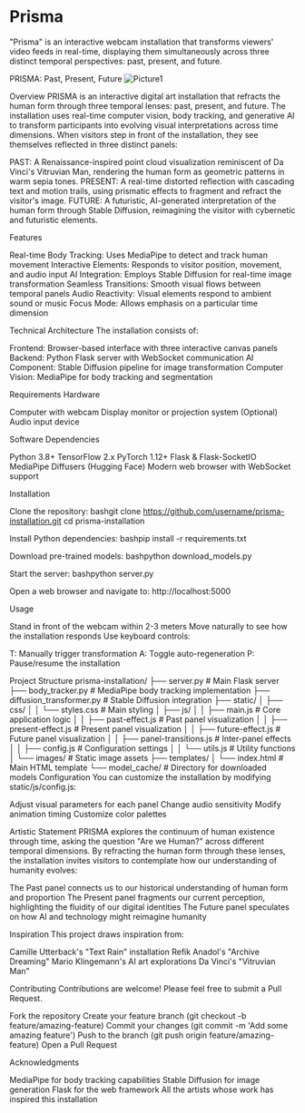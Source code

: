 # Prisma
"Prisma" is an interactive webcam installation that transforms viewers' video feeds in real-time, displaying them simultaneously across three distinct temporal perspectives: past, present, and future. 


PRISMA: Past, Present, Future
![Picture1](https://github.com/user-attachments/assets/7db7bcdc-d5b4-429d-ad6d-14a3e0105bd0)

Overview
PRISMA is an interactive digital art installation that refracts the human form through three temporal lenses: past, present, and future. The installation uses real-time computer vision, body tracking, and generative AI to transform participants into evolving visual interpretations across time dimensions.
When visitors step in front of the installation, they see themselves reflected in three distinct panels:

PAST: A Renaissance-inspired point cloud visualization reminiscent of Da Vinci's Vitruvian Man, rendering the human form as geometric patterns in warm sepia tones.
PRESENT: A real-time distorted reflection with cascading text and motion trails, using prismatic effects to fragment and refract the visitor's image.
FUTURE: A futuristic, AI-generated interpretation of the human form through Stable Diffusion, reimagining the visitor with cybernetic and futuristic elements.

Features

Real-time Body Tracking: Uses MediaPipe to detect and track human movement
Interactive Elements: Responds to visitor position, movement, and audio input
AI Integration: Employs Stable Diffusion for real-time image transformation
Seamless Transitions: Smooth visual flows between temporal panels
Audio Reactivity: Visual elements respond to ambient sound or music
Focus Mode: Allows emphasis on a particular time dimension

Technical Architecture
The installation consists of:

Frontend: Browser-based interface with three interactive canvas panels
Backend: Python Flask server with WebSocket communication
AI Component: Stable Diffusion pipeline for image transformation
Computer Vision: MediaPipe for body tracking and segmentation

Requirements
Hardware

Computer with webcam
Display monitor or projection system
(Optional) Audio input device

Software Dependencies

Python 3.8+
TensorFlow 2.x
PyTorch 1.12+
Flask & Flask-SocketIO
MediaPipe
Diffusers (Hugging Face)
Modern web browser with WebSocket support

Installation

Clone the repository:
bashgit clone https://github.com/username/prisma-installation.git
cd prisma-installation

Install Python dependencies:
bashpip install -r requirements.txt

Download pre-trained models:
bashpython download_models.py

Start the server:
bashpython server.py

Open a web browser and navigate to:
http://localhost:5000


Usage

Stand in front of the webcam within 2-3 meters
Move naturally to see how the installation responds
Use keyboard controls:

T: Manually trigger transformation
A: Toggle auto-regeneration
P: Pause/resume the installation



Project Structure
prisma-installation/
├── server.py                # Main Flask server
├── body_tracker.py          # MediaPipe body tracking implementation
├── diffusion_transformer.py # Stable Diffusion integration
├── static/
│   ├── css/
│   │   └── styles.css       # Main styling
│   ├── js/
│   │   ├── main.js          # Core application logic
│   │   ├── past-effect.js   # Past panel visualization
│   │   ├── present-effect.js # Present panel visualization
│   │   ├── future-effect.js # Future panel visualization
│   │   ├── panel-transitions.js # Inter-panel effects
│   │   ├── config.js        # Configuration settings
│   │   └── utils.js         # Utility functions
│   └── images/              # Static image assets
├── templates/
│   └── index.html           # Main HTML template
└── model_cache/             # Directory for downloaded models
Configuration
You can customize the installation by modifying static/js/config.js:

Adjust visual parameters for each panel
Change audio sensitivity
Modify animation timing
Customize color palettes

Artistic Statement
PRISMA explores the continuum of human existence through time, asking the question "Are we Human?" across different temporal dimensions. By refracting the human form through these lenses, the installation invites visitors to contemplate how our understanding of humanity evolves:

The Past panel connects us to our historical understanding of human form and proportion
The Present panel fragments our current perception, highlighting the fluidity of our digital identities
The Future panel speculates on how AI and technology might reimagine humanity

Inspiration
This project draws inspiration from:

Camille Utterback's "Text Rain" installation
Refik Anadol's "Archive Dreaming"
Mario Klingemann's AI art explorations
Da Vinci's "Vitruvian Man"

Contributing
Contributions are welcome! Please feel free to submit a Pull Request.

Fork the repository
Create your feature branch (git checkout -b feature/amazing-feature)
Commit your changes (git commit -m 'Add some amazing feature')
Push to the branch (git push origin feature/amazing-feature)
Open a Pull Request


Acknowledgments

MediaPipe for body tracking capabilities
Stable Diffusion for image generation
Flask for the web framework
All the artists whose work has inspired this installation

